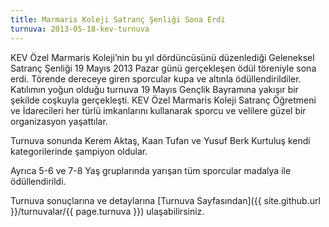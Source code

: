 ```yaml
---
title: Marmaris Koleji Satranç Şenliği Sona Erdi
turnuva: 2013-05-18-kev-turnuva
---
```


KEV Özel Marmaris Koleji’nin bu yıl dördüncüsünü düzenlediği Geleneksel Satranç Şenliği 19 Mayıs 2013 Pazar günü gerçekleşen ödül töreniyle sona erdi. Törende dereceye giren sporcular kupa ve altınla ödüllendirildiler. Katılımın yoğun olduğu turnuva 19 Mayıs Gençlik Bayramına yakışır bir şekilde coşkuyla gerçekleşti. KEV Özel Marmaris Koleji Satranç Öğretmeni ve İdarecileri her türlü imkanlarını kullanarak sporcu ve velilere güzel bir organizasyon yaşattılar.

Turnuva sonunda Kerem Aktaş, Kaan Tufan ve Yusuf Berk Kurtuluş kendi kategorilerinde şampiyon oldular.

Ayrıca 5-6 ve 7-8 Yaş gruplarında yarışan tüm sporcular madalya ile ödüllendirildi.

Turnuva sonuçlarına ve detaylarına [Turnuva Sayfasından]({{ site.github.url }}/turnuvalar/{{ page.turnuva }}) ulaşabilirsiniz.  
